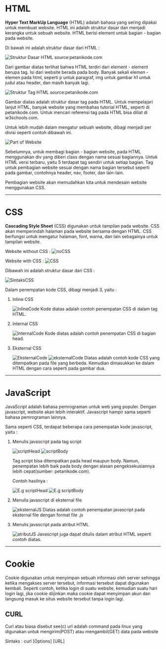 # HTML

**Hyper Text MarkUp Language** (HTML) adalah bahasa yang sering dipakai untuk membuat website. HTML ini adalah struktur dasar dan menjadi kerangka untuk sebuah website. HTML berisi element untuk bagian - bagian pada website.

Di bawah ini adalah struktur dasar dari HTML :

![Struktur Dasar HTML](struktur-html.png)
source:petanikode.com

Dari gambar diatas terlihat bahwa HTML terdiri dari element - element berupa tag. Isi dari website berada pada body. Banyak sekali elemen - elemen pada html, seperti p untuk paragraf, img untuk gambar h1 untuk judul atau header, dan masih banyak lagi.


![Struktur Tag HTML](tag.png)
source:petanikode.com

Gambar diatas adalah struktur dasar tag pada HTML. Untuk mempelajari lanjut HTML, banyak website yang membahas tutorial HTML, seperti di petanikode.com. Untuk mencari referensi tag pada HTML bisa diliat di w3schools.com.

Untuk lebih mudah dalam mengatur sebuah website, dibagi menjadi per divisi seperti contoh dibawah ini.

![Part of Website](main-parts-of-webpage-layout.png)

Sebelumnya, untuk membagi bagian - bagian website, pada HTML menggunakan div yang diberi class dengan nama sesuai bagiannya. Untuk HTML versi terbaru, yaitu 5 terdapat tag sendiri untuk setiap bagian. Tag untuk pembagian website sesuai dengan nama bagian tersebut seperti pada gambar, contohnya header, nav, footer, dan lain-lain.

Pembagian website akan memudahkan kita untuk mendesain website menggunakan CSS.

---

# CSS

**Cascading Style Sheet** (CSS) digunakan untuk tampilan pada website. CSS akan memperindah halaman pada website bersama dengan HTML. CSS berfungsi untuk mengatur halaman, font, warna, dan lain sebagainya untuk tampilan website.

Website without CSS :
![noCSS](Screenshot%20(1111).png)

Website with CSS :
![CSS](Screenshot%20(1112).png)

Dibawah ini adalah struktur dasar dari CSS :

![SintaksCSS](sintaks-css.png)

Dalam penempatan kode CSS, dibagi menjadi 3, yaitu :

1. Inline CSS

   ![InlineCode](Screenshot%20(1159).png)
   Kode diatas adalah contoh penempatan CSS di dalam tag HTML. 

2. Internal CSS
 
   ![InternalCode](Screenshot%20(1164).png)
   Kode diatas adalah contoh penempatan CSS di bagian head.

3. Eksternal CSS
   
   ![EksternalCode](Screenshot%20(1165).png)
   ![eksternalCode](Screenshot%20(1179).png)
   Diatas adalah contoh kode CSS yang ditempatkan pada file yang berbeda. Kemudian dimasukkan ke dalam HTML dengan cara seperti pada gambar dua.

---

# JavaScript

JavaScript adalah bahasa pemrograman untuk web yang populer. Dengan javascript, website akan lebih interaktif. Javascript hampir sama seperti bahasa pemrograman lainnya. 

Sama seperti CSS, terdapat beberapa cara penempatan kode javascript, yaitu :

1. Menulis javascript pada tag script
   
   ![scriptHead](Screenshot%20(1172).png)
   ![scriptBody](Screenshot%20(1173).png)

   Tag script bisa ditempatkan pada head maupun body. Namun, penempatan lebih baik pada body dengan alasan pengeksekusiannya lebih cepat(sumber: petanikode.com).

   Contoh hasilnya :

   ![E.g scriptHead](Screenshot%20(1168).png)
   ![E.g scriptBody](Screenshot%20(1170).png)

2. Menulis javascript di eksternal file
   
   ![eksternalJS](Screenshot%20(1174).png)
   Diatas adalah contoh penempatan javascript pada eksternal file dengan format file .js

3. Menulis javascript pada atribut HTML

   ![atributJS](Screenshot%20(1175).png)
   Javascript juga dapat ditulis dalam atribut HTML seperti contoh diatas.

---

# Cookie

Cookie digunakan untuk menyimpan sebuah informasi oleh server sehingga ketika mengakses server tersebut, informasi tersebut dapat digunakan kembali. Seperti contoh, ketika login di suatu website, kemudian suatu hari login lagi, jika cookie diijinkan maka cookie dapat menyimpan akun dan langsung masuk ke situs website tersebut tanpa login lagi.

## CURL

Curl atau biasa disebut see(c) url adalah command pada linux yang digunakan untuk mengirim(POST) atau mengambil(GET) data pada website

Sintaks : curl [Options] [URL]


